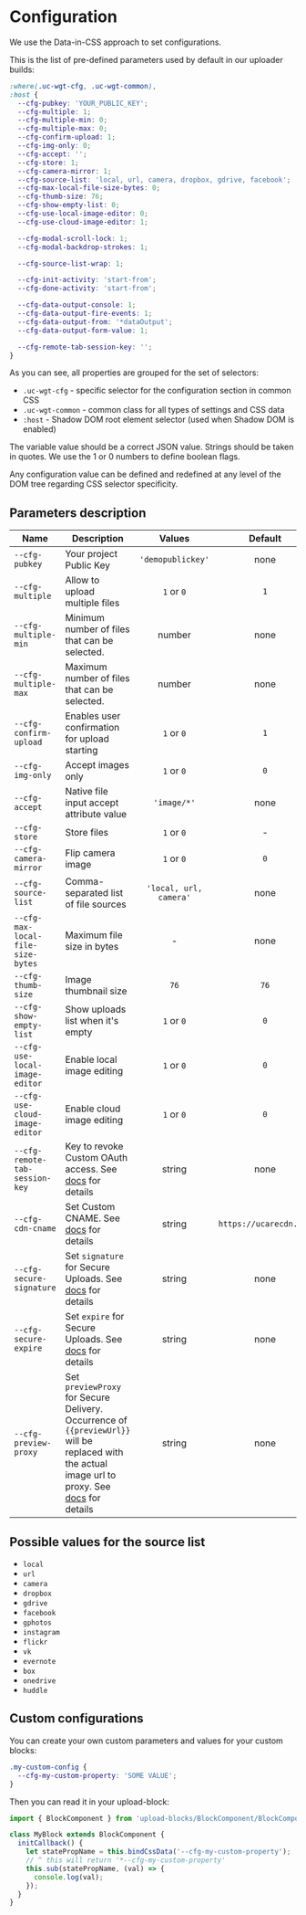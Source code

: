 # Configuration

We use the Data-in-CSS approach to set configurations.

This is the list of pre-defined parameters used by default in our uploader builds:

```css
:where(.uc-wgt-cfg, .uc-wgt-common),
:host {
  --cfg-pubkey: 'YOUR_PUBLIC_KEY';
  --cfg-multiple: 1;
  --cfg-multiple-min: 0;
  --cfg-multiple-max: 0;
  --cfg-confirm-upload: 1;
  --cfg-img-only: 0;
  --cfg-accept: '';
  --cfg-store: 1;
  --cfg-camera-mirror: 1;
  --cfg-source-list: 'local, url, camera, dropbox, gdrive, facebook';
  --cfg-max-local-file-size-bytes: 0;
  --cfg-thumb-size: 76;
  --cfg-show-empty-list: 0;
  --cfg-use-local-image-editor: 0;
  --cfg-use-cloud-image-editor: 1;

  --cfg-modal-scroll-lock: 1;
  --cfg-modal-backdrop-strokes: 1;

  --cfg-source-list-wrap: 1;

  --cfg-init-activity: 'start-from';
  --cfg-done-activity: 'start-from';

  --cfg-data-output-console: 1;
  --cfg-data-output-fire-events: 1;
  --cfg-data-output-from: '*dataOutput';
  --cfg-data-output-form-value: 1;

  --cfg-remote-tab-session-key: '';
}
```

As you can see, all properties are grouped for the set of selectors:

- `.uc-wgt-cfg` - specific selector for the configuration section in common CSS
- `.uc-wgt-common` - common class for all types of settings and CSS data
- `:host` - Shadow DOM root element selector (used when Shadow DOM is enabled)

The variable value should be a correct JSON value. Strings should be taken in quotes. We use the 1 or 0 numbers to define boolean flags.

Any configuration value can be defined and redefined at any level of the DOM tree regarding CSS selector specificity.

## Parameters description

| Name                              | Description                                                                                                                                                                                                             |         Values         |        Default         |
| --------------------------------- | ----------------------------------------------------------------------------------------------------------------------------------------------------------------------------------------------------------------------- | :--------------------: | :--------------------: |
| `--cfg-pubkey`                    | Your project Public Key                                                                                                                                                                                                 |   `'demopublickey'`    |          none          |
| `--cfg-multiple`                  | Allow to upload multiple files                                                                                                                                                                                          |       `1` or `0`       |          `1`           |
| `--cfg-multiple-min`              | Minimum number of files that can be selected.                                                                                                                                                                           |         number         |          none          |
| `--cfg-multiple-max`              | Maximum number of files that can be selected.                                                                                                                                                                           |         number         |          none          |
| `--cfg-confirm-upload`            | Enables user confirmation for upload starting                                                                                                                                                                           |       `1` or `0`       |          `1`           |
| `--cfg-img-only`                  | Accept images only                                                                                                                                                                                                      |       `1` or `0`       |          `0`           |
| `--cfg-accept`                    | Native file input accept attribute value                                                                                                                                                                                |      `'image/*'`       |          none          |
| `--cfg-store`                     | Store files                                                                                                                                                                                                             |       `1` or `0`       |           -            |
| `--cfg-camera-mirror`             | Flip camera image                                                                                                                                                                                                       |       `1` or `0`       |          `0`           |
| `--cfg-source-list`               | Comma-separated list of file sources                                                                                                                                                                                    | `'local, url, camera'` |          none          |
| `--cfg-max-local-file-size-bytes` | Maximum file size in bytes                                                                                                                                                                                              |           -            |          none          |
| `--cfg-thumb-size`                | Image thumbnail size                                                                                                                                                                                                    |          `76`          |          `76`          |
| `--cfg-show-empty-list`           | Show uploads list when it's empty                                                                                                                                                                                       |       `1` or `0`       |          `0`           |
| `--cfg-use-local-image-editor`    | Enable local image editing                                                                                                                                                                                              |       `1` or `0`       |          `0`           |
| `--cfg-use-cloud-image-editor`    | Enable cloud image editing                                                                                                                                                                                              |       `1` or `0`       |          `0`           |
| `--cfg-remote-tab-session-key`    | Key to revoke Custom OAuth access. See [docs](https://uploadcare.com/docs/start/settings/#project-settings-advanced-oauth) for details                                                                                  |         string         |          none          |
| `--cfg-cdn-cname`                 | Set Custom CNAME. See [docs](https://uploadcare.com/docs/delivery/cdn/#custom-cdn-cname) for details                                                                                                                    |         string         | `https://ucarecdn.com` |
| `--cfg-secure-signature`          | Set `signature` for Secure Uploads. See [docs](https://uploadcare.com/docs/security/secure-uploads/#expire-explained) for details                                                                                       |         string         |          none          |
| `--cfg-secure-expire`             | Set `expire` for Secure Uploads. See [docs](https://uploadcare.com/docs/security/secure-uploads/#expire-explained) for details                                                                                          |         string         |          none          |
| `--cfg-preview-proxy`             | Set `previewProxy` for Secure Delivery. Occurrence of `{{previewUrl}}` will be replaced with the actual image url to proxy. See [docs](https://uploadcare.com/docs/security/secure-delivery/#preview-proxy) for details |         string         |          none          |

## Possible values for the source list

- `local`
- `url`
- `camera`
- `dropbox `
- `gdrive`
- `facebook`
- `gphotos`
- `instagram`
- `flickr`
- `vk`
- `evernote`
- `box`
- `onedrive`
- `huddle`

## Custom configurations

You can create your own custom parameters and values for your custom blocks:

```css
.my-custom-config {
  --cfg-my-custom-property: 'SOME VALUE';
}
```

Then you can read it in your upload-block:

```javascript
import { BlockComponent } from 'upload-blocks/BlockComponent/BlockComponent.js';

class MyBlock extends BlockComponent {
  initCallback() {
    let statePropName = this.bindCssData('--cfg-my-custom-property');
    // ^ this will return '*--cfg-my-custom-property'
    this.sub(statePropName, (val) => {
      console.log(val);
    });
  }
}
```

